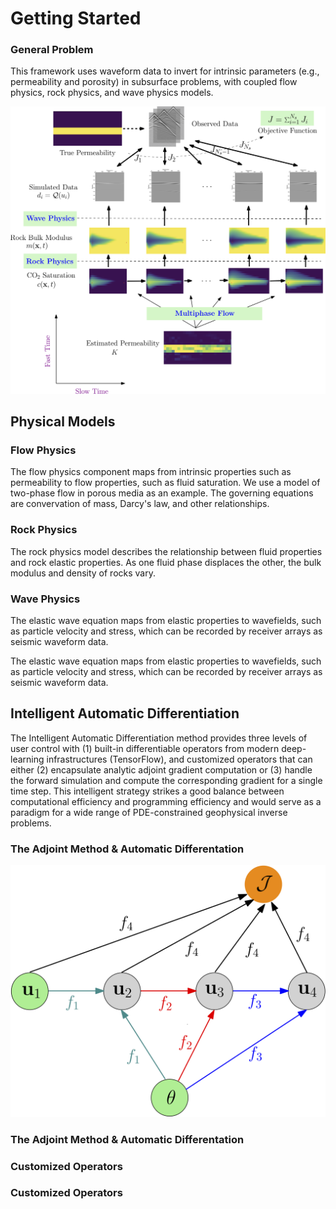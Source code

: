 # Getting Started

### General Problem

This framework uses waveform data to invert for intrinsic parameters (e.g., permeability and porosity) in subsurface problems, with coupled flow physics, rock physics, and wave physics models.

![](./assets/diagram.png)

## Physical Models

### Flow Physics
The flow physics component maps from intrinsic properties such as permeability to flow properties, such as fluid saturation. We use a model of two-phase flow in porous media as an example. The governing equations are convervation of mass, Darcy's law, and other relationships.

### Rock Physics
The rock physics model describes the relationship between fluid properties and rock elastic properties. As one fluid phase displaces the other, the bulk modulus and density of rocks vary. 

### Wave Physics
The elastic wave equation maps from elastic properties to wavefields, such as particle velocity and stress, which can be recorded by receiver arrays as seismic waveform data.

The elastic wave equation maps from elastic properties to wavefields, such as particle velocity and stress, which can be recorded by receiver arrays as seismic waveform data.



## Intelligent Automatic Differentiation

The Intelligent Automatic Differentiation method provides three levels of user control with (1) built-in differentiable operators from modern deep-learning infrastructures (TensorFlow), and customized operators that can either (2) encapsulate analytic adjoint gradient computation or (3) handle the forward simulation and compute the corresponding gradient for a single time step. This intelligent strategy strikes a good balance between computational efficiency and programming efficiency and would serve as a paradigm for a wide range of PDE-constrained geophysical inverse problems.

###	The Adjoint Method & Automatic Differentation

![](./assets/flow_comp_graph.png)


### The Adjoint Method & Automatic Differentation

### Customized Operators

###	Customized Operators

